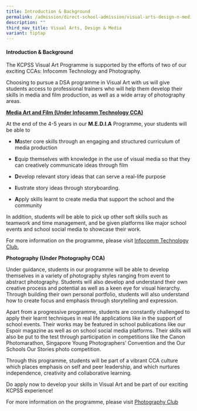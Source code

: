 ```yaml
---
title: Introduction & Background
permalink: /admission/direct-school-admission/visual-arts-design-n-media/introduction-n-background/
description: ""
third_nav_title: Visual Arts, Design & Media
variant: tiptap
---
```

<h4>Introduction &amp; Background</h4>
<p>The KCPSS Visual Art Programme is supported by the efforts of two of our
exciting CCAs: Infocomm Technology and Photography.</p>
<p>Choosing to pursue a DSA programme in Visual Art with us will give students
access to professional trainers who will help them develop their skills
in media and film production, as well as a wide array of photography areas.</p>
<p><strong><u>Media Art and Film (Under Infocomm Technology CCA)</u></strong>
</p>
<p>At the end of the 4-5 years in our <strong>M.E.D.I.A</strong> Programme,
your students will be able to</p>
<ul data-tight="true" class="tight">
<li>
<p><strong>M</strong>aster core skills through an engaging and structured
curriculum of media production</p>
</li>
<li>
<p><strong>E</strong>quip themselves with knowledge in the use of visual
media so that they can creatively communicate ideas through film</p>
</li>
<li>
<p><strong>D</strong>evelop relevant story ideas that can serve a real-life
purpose</p>
</li>
<li>
<p><strong>I</strong>lustrate story ideas through storyboarding.</p>
</li>
<li>
<p><strong>A</strong>pply skills learnt to create media that support the
school and the community</p>
</li>
</ul>
<p>In addition, students will be able to pick up other soft skills such as
teamwork and time management, and be given platforms like major school
events and school social media to showcase their work.</p>
<p>For more information on the programme, please visit <a href="https://www.kuochuanpresbyteriansec.moe.edu.sg/the-kuo-chuan-experience/co-curricular-activities-cca/clubs-n-societies/infocomm-tech-club/" rel="noopener nofollow" target="_blank">Infocomm Technology Club.</a>
</p>
<p><strong>Photography (Under Photography CCA)</strong>
</p>
<p>Under guidance, students in our programme will be able to develop themselves
in a variety of photography styles ranging from event to abstract photography.
Students will also develop and understand their own creative process and
potential as well as a keen eye for visual hierarchy. Through building
their own personal portfolio, students will also understand how to create
focus and emphasis through storytelling and expression.</p>
<p>Apart from a progressive programme, students are constantly challenged
to apply their learnt techniques in real life applications like in the
support of school events. Their works may be featured in school publications
like our Espoir magazine as well as on school social media platforms. Their
skills will also be put to the test through participation in competitions
like the Canon Photomarathon, Singapore Young Photographers’ Convention
and the Our Schools Our Stories photo competition.</p>
<p>Through this programme, students will be part of a vibrant CCA culture
which places emphasis on self and peer leadership, and which nurtures independence,
creativity and collaborative learning.</p>
<p>Do apply now to develop your skills in Visual Art and be part of our exciting
KCPSS experience!</p>
<p>For more information on the programme, please visit <a href="https://www.kuochuanpresbyteriansec.moe.edu.sg/the-kuo-chuan-experience/co-curricular-activities-cca/clubs-n-societies/photography-club/" rel="noopener noreferrer nofollow" target="_blank">Photography Club</a>
</p>
